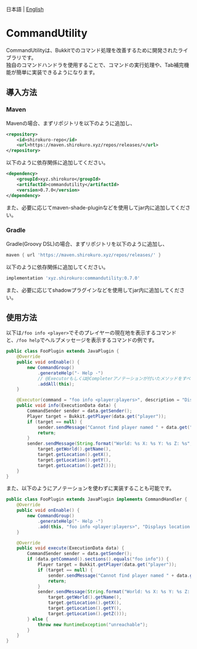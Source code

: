 日本語 | [English](docs/README_EN.md)

# CommandUtility

CommandUtilityは、Bukkitでのコマンド処理を改善するために開発されたライブラリです。  
独自のコマンドハンドラを使用することで、コマンドの実行処理や、Tab補完機能が簡単に実装できるようになります。

## 導入方法

### Maven

Mavenの場合、まずリポジトリを以下のように追加し、
```xml
<repository>
    <id>shirokuro-repo</id>
    <url>https://maven.shirokuro.xyz/repos/releases/</url>    
</repository>
```
以下のように依存関係に追加してください。
```xml
<dependency>
    <groupId>xyz.shirokuro</groupId>
    <artifactId>commandutility</artifactId>
    <version>0.7.0</version>
</dependency>
```
また、必要に応じてmaven-shade-pluginなどを使用してjar内に追加してください。

### Gradle

Gradle(Groovy DSL)の場合、まずリポジトリを以下のように追加し、
```groovy
maven { url 'https://maven.shirokuro.xyz/repos/releases/' }
```
以下のように依存関係に追加してください。
```groovy
implementation 'xyz.shirokuro:commandutility:0.7.0'
```
また、必要に応じてshadowプラグインなどを使用してjar内に追加してください。

## 使用方法

以下は`/foo info <player>`でそのプレイヤーの現在地を表示するコマンドと、`/foo help`でヘルプメッセージを表示するコマンドの例です。

```java
public class FooPlugin extends JavaPlugin {
    @Override
    public void onEnable() {
        new CommandGroup()
            .generateHelp("- Help -")
            // @Executorもしくは@Completerアノテーションが付いたメソッドをすべて追加する
            .addAll(this);
    }

    @Executor(command = "foo info <player:players>", description = "Displays location of specified player.")
    public void info(ExecutionData data) {
        CommandSender sender = data.getSender();
        Player target = Bukkit.getPlayer(data.get("player"));
        if (target == null) {
            sender.sendMessage("Cannot find player named " + data.get("player"));
            return;
        }
        sender.sendMessage(String.format("World: %s X: %s Y: %s Z: %s",
            target.getWorld().getName(),
            target.getLocation().getX(),
            target.getLocation().getY(),
            target.getLocation().getZ()));
    }
}
```

また、以下のようにアノテーションを使わずに実装することも可能です。

```java
public class FooPlugin extends JavaPlugin implements CommandHandler {
    @Override
    public void onEnable() {
        new CommandGroup()
            .generateHelp("- Help -")
            .add(this, "foo info <player:players>", "Displays location of specified player.");
    }

    @Override
    public void execute(ExecutionData data) {
        CommandSender sender = data.getSender();
        if (data.getCommand().sections().equals("foo info")) {
            Player target = Bukkit.getPlayer(data.get("player"));
            if (target == null) {
                sender.sendMessage("Cannot find player named " + data.get("player"));
                return;
            }
            sender.sendMessage(String.format("World: %s X: %s Y: %s Z: %s",
                target.getWorld().getName(),
                target.getLocation().getX(),
                target.getLocation().getY(),
                target.getLocation().getZ()));
        } else {
            throw new RuntimeException("unreachable");
        }
    }
}
```
